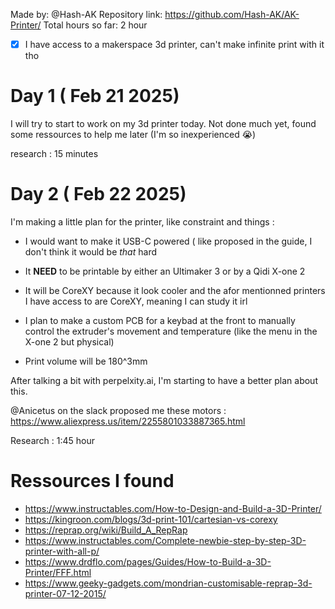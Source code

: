 Made by: @Hash-AK
Repository link: https://github.com/Hash-AK/AK-Printer/
Total hours so far: 2 hour

- [x] I have access to a makerspace 3d printer, can't make infinite print with it tho

# Day 1 ( Feb 21 2025)
I will try to start to work on my 3d printer today.
Not done much yet, found some ressources to help me later (I'm so inexperienced 😭)

research : 15 minutes

# Day 2 ( Feb 22 2025)

I'm making a little plan for the printer, like constraint and things :

- I would want to make it USB-C powered ( like proposed in the guide, I don't think it would be _that_ hard

- It **NEED** to be printable by either an Ultimaker 3 or by a Qidi X-one 2

- It will be CoreXY because it look cooler and the afor mentionned printers I have access to are CoreXY, meaning I can study it irl

- I plan to make a custom PCB for a keybad at the front to manually control the extruder's movement and temperature (like the menu in the X-one 2 but physical)

- Print volume will be 180^3mm

After talking a bit with perpelxity.ai, I'm starting to have a better plan about this. 

@Anicetus on the slack proposed me these motors : https://www.aliexpress.us/item/2255801033887365.html


Research : 1:45 hour

# Ressources I found
- https://www.instructables.com/How-to-Design-and-Build-a-3D-Printer/
- https://kingroon.com/blogs/3d-print-101/cartesian-vs-corexy
- https://reprap.org/wiki/Build_A_RepRap
- https://www.instructables.com/Complete-newbie-step-by-step-3D-printer-with-all-p/
- https://www.drdflo.com/pages/Guides/How-to-Build-a-3D-Printer/FFF.html
- https://www.geeky-gadgets.com/mondrian-customisable-reprap-3d-printer-07-12-2015/
